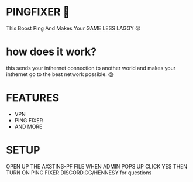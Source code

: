 # PINGFIXER 👾
This Boost Ping And Makes Your GAME LESS LAGGY  😵 

# how does it work?
this sends your inthernet connection to another world 
and makes your inthernet go to the best network possible. 😱               

# FEATURES 
- VPN 
- PING FIXER
- AND MORE 

# SETUP 
OPEN UP THE AXSTINS-PF FILE 
WHEN ADMIN POPS UP CLICK YES 
THEN TURN ON PING FIXER
DISCORD.GG/HENNESY for questions


